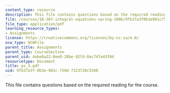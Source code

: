 ```yaml
---
content_type: resource
description: This file contains questions based on the required reading for the course.
file: /courses/18-307-integral-equations-spring-2006/9fb37a3f0b3e981c750d7323720c5560_ps_3.pdf
file_type: application/pdf
learning_resource_types:
- Assignments
license: https://creativecommons.org/licenses/by-nc-sa/4.0/
ocw_type: OCWFile
parent_title: Assignments
parent_type: CourseSection
parent_uid: 4abe0a22-8ee8-28be-92fd-8ac747e43f8d
resourcetype: Document
title: ps_3.pdf
uid: 9fb37a3f-0b3e-981c-750d-7323720c5560
---
```

This file contains questions based on the required reading for the course.